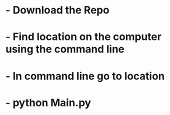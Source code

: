 # - Download the Repo
# - Find location on the computer using the command line
# - In command line go to location
# - python Main.py
